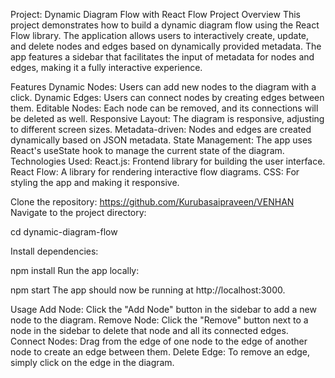 Project: Dynamic Diagram Flow with React Flow
Project Overview
This project demonstrates how to build a dynamic diagram flow using the React Flow library. The application allows users to interactively create, update, and delete nodes and edges based on dynamically provided metadata. The app features a sidebar that facilitates the input of metadata for nodes and edges, making it a fully interactive experience.

Features
Dynamic Nodes: Users can add new nodes to the diagram with a click.
Dynamic Edges: Users can connect nodes by creating edges between them.
Editable Nodes: Each node can be removed, and its connections will be deleted as well.
Responsive Layout: The diagram is responsive, adjusting to different screen sizes.
Metadata-driven: Nodes and edges are created dynamically based on JSON metadata.
State Management: The app uses React's useState hook to manage the current state of the diagram.
Technologies Used:
React.js: Frontend library for building the user interface.
React Flow: A library for rendering interactive flow diagrams.
CSS: For styling the app and making it responsive.

Clone the repository:
https://github.com/Kurubasaipraveen/VENHAN
Navigate to the project directory:

cd dynamic-diagram-flow

Install dependencies:

npm install
Run the app locally:

npm start
The app should now be running at http://localhost:3000.

Usage
Add Node: Click the "Add Node" button in the sidebar to add a new node to the diagram.
Remove Node: Click the "Remove" button next to a node in the sidebar to delete that node and all its connected edges.
Connect Nodes: Drag from the edge of one node to the edge of another node to create an edge between them.
Delete Edge: To remove an edge, simply click on the edge in the diagram.


